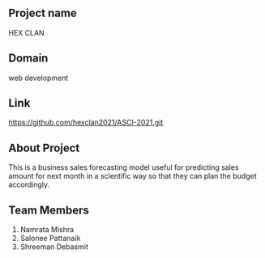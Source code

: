 ## Project name

HEX CLAN

## Domain

web development
## Link

https://github.com/hexclan2021/ASCI-2021.git

## About Project

This is a business sales forecasting model useful for predicting sales amount for next month in a scientific way so that they can plan the budget accordingly.

## Team Members

 1. Namrata Mishra
 2. Salonee Pattanaik
 3. Shreeman Debasmit
